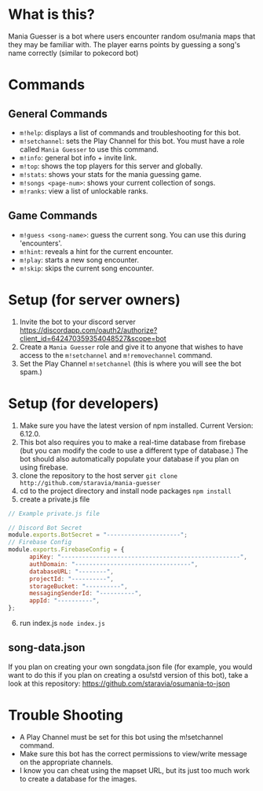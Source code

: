 # What is this?
Mania Guesser is a bot where users encounter random osu!mania maps that they may be familiar with. The player earns points by guessing a song's name correctly (similar to pokecord bot)
# Commands
## General Commands
- `m!help`: displays a list of commands and troubleshooting for this bot. 
- `m!setchannel`: sets the Play Channel for this bot. You must have a role called `Mania Guesser` to use this command.
- `m!info`: general bot info + invite link.
- `m!top`: shows the top players for this server and globally.
- `m!stats`: shows your stats for the mania guessing game.
- `m!songs <page-num>`: shows your current collection of songs.
- `m!ranks`: view a list of unlockable ranks.
## Game Commands
- `m!guess <song-name>`: guess the current song. You can use this during 'encounters'.
- `m!hint`: reveals a hint for the current encounter.
- `m!play`: starts a new song encounter.
- `m!skip`: skips the current song encounter.
# Setup (for server owners)
1. Invite the bot to your discord server https://discordapp.com/oauth2/authorize?client_id=642470359354048527&scope=bot
2. Create a `Mania Guesser` role and give it to anyone that wishes to have access to the `m!setchannel` and `m!removechannel` command.
3. Set the Play Channel `m!setchannel` (this is where you will see the bot spam.)
# Setup (for developers)
1. Make sure you have the latest version of npm installed. Current Version: 6.12.0.
2. This bot also requires you to make a real-time database from firebase (but you can modify the code to use a different type of database.) The bot should also automatically populate your database if you plan on using firebase.
3. clone the repository to the host server `git clone http://github.com/staravia/mania-guesser`
4. cd to the project directory and install node packages `npm install`
5. create a private.js file
```javascript
// Example private.js file

// Discord Bot Secret
module.exports.BotSecret = "---------------------";
// Firebase Config
module.exports.FirebaseConfig = {
	  apiKey: "---------------------------------------------------",
	  authDomain: "---------------------------------",
	  databaseURL: "--------",
	  projectId: "----------",
	  storageBucket: "----------",
	  messagingSenderId: "----------",
	  appId: "----------", 
};
```
6. run index.js `node index.js`
## song-data.json
If you plan on creating your own songdata.json file (for example, you would want to do this if you plan on creating a osu!std version of this bot), take a look at this repository: https://github.com/staravia/osumania-to-json
# Trouble Shooting
- A Play Channel must be set for this bot using the m!setchannel command.
- Make sure this bot has the correct permissions to view/write message on the appropriate channels.
- I know you can cheat using the mapset URL, but its just too much work to create a database for the images.
